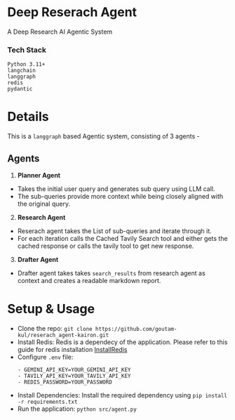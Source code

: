 # Deep Reserach Agent
A Deep Research AI Agentic System

### Tech Stack 
```
Python 3.11+
langchain
langgraph
redis
pydantic
```
# Details 
This is a `langgraph` based Agentic system, consisting of 3 agents - 

## Agents 
1. **Planner Agent** 
- Takes the initial user query and generates sub query using LLM call. 
- The sub-queries provide more context while being closely aligned with the original query.

2. **Research Agent**
- Reserach agent takes the List of sub-queries and iterate through it.
- For each iteration calls the Cached Tavily Search tool and either gets the cached response or calls the tavily tool to get new response.

3. **Drafter Agent** 
- Drafter agent takes takes `search_results` from research agent as context and creates a readable markdown report.

# Setup & Usage
- Clone the repo: `git clone https://github.com/goutam-kul/reserach_agent-kairon.git`
- Install Redis: Redis is a dependecy of the application. Please refer to this guide for redis installation [InstallRedis](https://redis.io/docs/latest/operate/oss_and_stack/install/archive/install-redis/)
- Configure `.env` file:
  ```
  - GEMINI_API_KEY=YOUR_GEMINI_API_KEY
  - TAVILY_API_KEY=YOUR_TAVILY_API_KEY
  - REDIS_PASSWORD=YOUR_PASSWORD
  ```
- Install Dependencies: Install the required dependency using `pip install -r requirements.txt`
- Run the application: `python src/agent.py`
